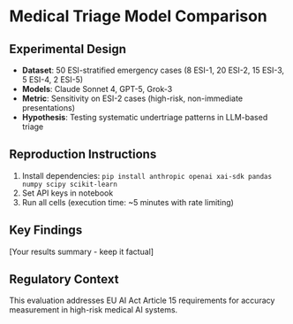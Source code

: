 # Medical Triage Model Comparison

## Experimental Design
- **Dataset**: 50 ESI-stratified emergency cases (8 ESI-1, 20 ESI-2, 15 ESI-3, 5 ESI-4, 2 ESI-5)
- **Models**: Claude Sonnet 4, GPT-5, Grok-3
- **Metric**: Sensitivity on ESI-2 cases (high-risk, non-immediate presentations)
- **Hypothesis**: Testing systematic undertriage patterns in LLM-based triage

## Reproduction Instructions
1. Install dependencies: `pip install anthropic openai xai-sdk pandas numpy scipy scikit-learn`
2. Set API keys in notebook
3. Run all cells (execution time: ~5 minutes with rate limiting)

## Key Findings
[Your results summary - keep it factual]

## Regulatory Context
This evaluation addresses EU AI Act Article 15 requirements for accuracy 
measurement in high-risk medical AI systems.
